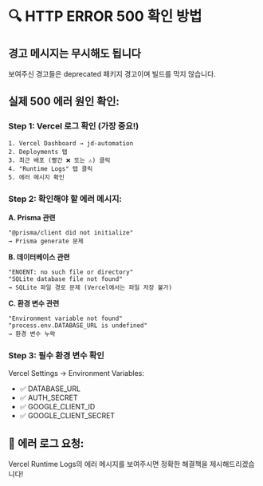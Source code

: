 # 🔍 HTTP ERROR 500 확인 방법

## 경고 메시지는 무시해도 됩니다
보여주신 경고들은 deprecated 패키지 경고이며
빌드를 막지 않습니다.

## 실제 500 에러 원인 확인:

### Step 1: Vercel 로그 확인 (가장 중요!)
```
1. Vercel Dashboard → jd-automation
2. Deployments 탭
3. 최근 배포 (빨간 ❌ 또는 ⚠️) 클릭
4. "Runtime Logs" 탭 클릭
5. 에러 메시지 확인
```

### Step 2: 확인해야 할 에러 메시지:

**A. Prisma 관련**
```
"@prisma/client did not initialize"
→ Prisma generate 문제
```

**B. 데이터베이스 관련**
```
"ENOENT: no such file or directory"
"SQLite database file not found"
→ SQLite 파일 경로 문제 (Vercel에서는 파일 저장 불가)
```

**C. 환경 변수 관련**
```
"Environment variable not found"
"process.env.DATABASE_URL is undefined"
→ 환경 변수 누락
```

### Step 3: 필수 환경 변수 확인
Vercel Settings → Environment Variables:
- ✅ DATABASE_URL
- ✅ AUTH_SECRET
- ✅ GOOGLE_CLIENT_ID
- ✅ GOOGLE_CLIENT_SECRET

## 📸 에러 로그 요청:
Vercel Runtime Logs의 에러 메시지를 보여주시면
정확한 해결책을 제시해드리겠습니다!

